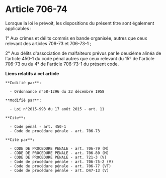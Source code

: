 # Article 706-74

Lorsque la loi le prévoit, les dispositions du présent titre sont également applicables : 

1° Aux crimes et délits commis en bande organisée, autres que ceux relevant des articles 706-73 et 706-73-1 ; 

2° Aux délits d'association de malfaiteurs prévus par le deuxième alinéa de l'article 450-1 du code pénal autres que ceux
relevant du 15° de l'article 706-73 ou du 4° de l'article 706-73-1 du présent code.

**Liens relatifs à cet article**

	**Codifié par**:

	  - Ordonnance n°58-1296 du 23 décembre 1958

	**Modifié par**:

	  - Loi n°2015-993 du 17 août 2015 - art. 11

	**Cite**:

	  - Code pénal - art. 450-1
	  - Code de procédure pénale - art. 706-73

	**Cité par**:

	  - CODE DE PROCEDURE PENALE - art. 706-79 (M)
	  - CODE DE PROCEDURE PENALE - art. 706-80 (M)
	  - CODE DE PROCEDURE PENALE - art. 721-3 (V)
	  - Code de procédure pénale - art. 706-75-2 (V)
	  - Code de procédure pénale - art. 706-77 (VT)
	  - Code de procédure pénale - art. D47-13 (V)
